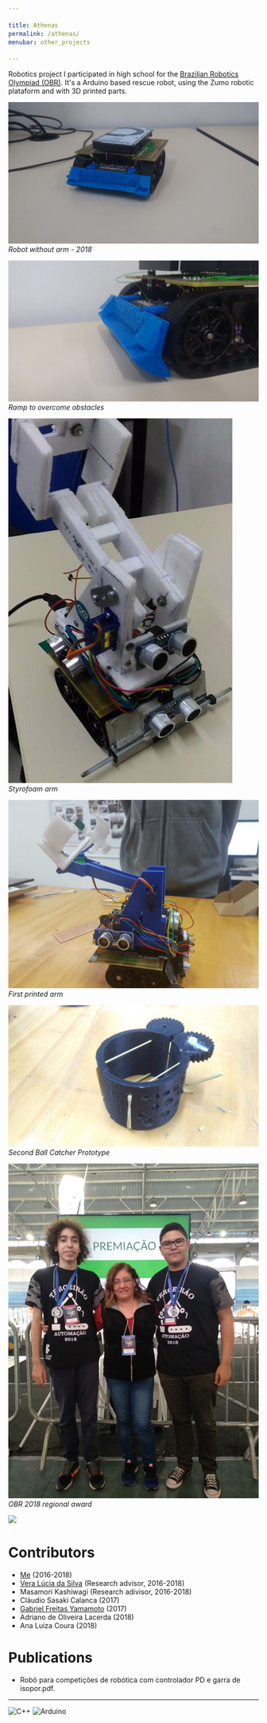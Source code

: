 ```yaml
---

title: Athenas
permalink: /athenas/
menubar: other_projects

---
```


Robotics project I participated in high school for the [Brazilian Robotics Olympiad (OBR)](http://www.obr.org.br/). It's a Arduino based rescue robot, using the Zumo robotic plataform and with 3D printed parts.

![Sem garra](imgs/Sem%20garra.jpg)
_Robot without arm - 2018_

![Rampa](imgs/Rampa%20impressa.jpg)
_Ramp to overcome obstacles_

![Garra isopor](imgs/Garra%20isopor%20-%202017.png)
_Styrofoam arm_

![Garra Impressa](imgs/Garra%20impressa%201%20-%202017.jpg)
_First printed arm_

![Garra 2018](imgs/Garra%202018.jpg)
_Second Ball Catcher Prototype_

![Premiação 2018](imgs/Premiação%202018.jpg)
_OBR 2018 regional award_

[![](https://img.shields.io/badge/GitHub-100000?style=for-the-badge&logo=github&logoColor=white)](https://github.com/RoboticaIFSPSuzano/Athenas)

# Contributors

- [Me](https://eltoncn.github.io/EltonCN/) (2016-2018)
- [Vera Lúcia da Silva](https://github.com/verals) (Research advisor, 2016-2018)
- Masamori Kashiwagi (Research adivisor, 2016-2018)
- Cláudio Sasaki Calanca (2017)
- [Gabriel Freitas Yamamoto](https://github.com/gabrielyoto) (2017)
- Adriano de Oliveira Lacerda (2018)
- Ana Luiza Coura (2018) 

# Publications

- Robô para competições de robótica com controlador PD e garra de isopor.pdf. 


---

![C++](https://img.shields.io/badge/C%2B%2B-00599C?style=for-the-badge&logo=c%2B%2B&logoColor=white)
![Arduino](https://img.shields.io/badge/Arduino-00979D?style=for-the-badge&logo=Arduino&logoColor=white)